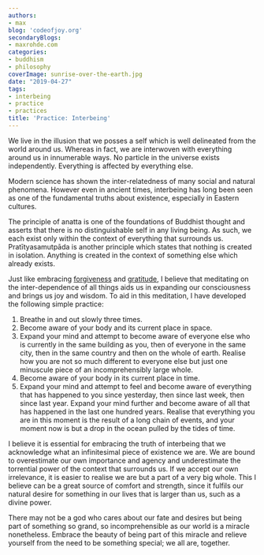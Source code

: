 ```yaml
---
authors:
- max
blog: 'codeofjoy.org'
secondaryBlogs:
- maxrohde.com
categories:
- buddhism
- philosophy
coverImage: sunrise-over-the-earth.jpg
date: "2019-04-27"
tags:
- interbeing
- practice
- practices
title: 'Practice: Interbeing'
---
```


We live in the illusion that we posses a self which is well delineated from the world around us. Whereas in fact, we are interwoven with everything around us in innumerable ways. No particle in the universe exists independently. Everything is affected by everything else.

Modern science has shown the inter-relatedness of many social and natural phenomena. However even in ancient times, interbeing has long been seen as one of the fundamental truths about existence, especially in Eastern cultures.

The principle of anatta is one of the foundations of Buddhist thought and asserts that there is no distinguishable self in any living being. As such, we each exist only within the context of everything that surrounds us. Pratītyasamutpāda is another principle which states that nothing is created in isolation. Anything is created in the context of something else which already exists.

Just like embracing [forgiveness](https://maxrohde.com/2019/04/07/practice-forgiveness/) and [gratitude](https://maxrohde.com/2019/04/21/practice-gratitude/), I believe that meditating on the inter-dependence of all things aids us in expanding our consciousness and brings us joy and wisdom. To aid in this meditation, I have developed the following simple practice:

1. Breathe in and out slowly three times.
2. Become aware of your body and its current place in space.
3. Expand your mind and attempt to become aware of everyone else who is currently in the same building as you, then of everyone in the same city, then in the same country and then on the whole of earth. Realise how you are not so much different to everyone else but just one minuscule piece of an incomprehensibly large whole.
4. Become aware of your body in its current place in time.
5. Expand your mind and attempt to feel and become aware of everything that has happened to you since yesterday, then since last week, then since last year. Expand your mind further and become aware of all that has happened in the last one hundred years. Realise that everything you are in this moment is the result of a long chain of events, and your moment now is but a drop in the ocean pulled by the tides of time.

I believe it is essential for embracing the truth of interbeing that we acknowledge what an infinitesimal piece of existence we are. We are bound to overestimate our own importance and agency and underestimate the torrential power of the context that surrounds us. If we accept our own irrelevance, it is easier to realise we are but a part of a very big whole. This I believe can be a great source of comfort and strength, since it fulfils our natural desire for something in our lives that is larger than us, such as a divine power.

There may not be a god who cares about our fate and desires but being part of something so grand, so incomprehensible as our world is a miracle nonetheless. Embrace the beauty of being part of this miracle and relieve yourself from the need to be something special; we all are, together.
